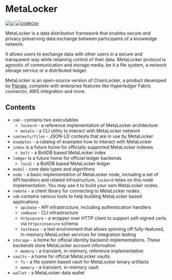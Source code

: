 # MetaLocker

[![ci](https://github.com/piprate/metalocker/actions/workflows/ci.yml/badge.svg)](https://github.com/piprate/metalocker/actions/workflows/ci.yml)
[![codecov](https://codecov.io/github/piprate/metalocker/branch/main/graph/badge.svg?token=A5Q9M74W5H)](https://codecov.io/github/piprate/metalocker)

MetaLocker is a data distribution framework that enables secure and privacy preserving data exchange between participants of a knowledge network.

It allows users to exchange data with other users in a secure and transparent way while retaining control of their data. MetaLocker protocol is agnostic of communication and storage media, be it a file system, a network storage service or a distributed ledger.

MetaLocker is an open-source version of ChainLocker, a product developed by [Piprate](https://piprate.com), complete with enterprise features like Hyperledger Fabric connector, AWS integration and more.

## Contents

* `cmd` - contains two executables
  * `lockerd` - a reference implementation of MetaLocker architecture
  * `metalo` - a CLI utility to interact with MetaLocker network
* `contexts/files` - JSON-LD contexts that are in use by MetaLocker
* `examples` - a catalog of examples how to interact with MetaLocker
* `index` is a future home for officially supported MetaLocker indexes
  * `bolt` - a BoltDB based MetaLocker index
* `ledger` is a future home for official ledger backends
  * `local` - a BoltDB based MetaLocker ledger
* `model` - core data types and algorithms
* `node` - a basic implementation of MetaLocker node, including a set of API handlers and related infrastructure. `lockerd` relies on this node implementation. You may use it to build your own MetaLocker nodes.
* `remote` - a client library for connecting to MetaLocker nodes.
* `sdk` contains various tools to help building MetaLocker based applications
  * `apibase` - API infrastructure, including authentication handlers
  * `cmdbase` - CLI infrastructure
  * `httpsecure` - a wrapper over HTTP client to support self-signed certs via `https+insecure` schema
  * `testbase` - a test environment that allows spinning off fully-featured, in-memory MetaLocker services for integration testing
* `storage` - a home for official identity backend implementations. These backends store MetaLocker account information
  * `memory` - a transient, in-memory, reference implementation
* `vaults` - a home for official MetaLocker vaults
  * `fs` - a file system based vault for MetaLocker binary artifacts
  * `memory` - a transient, in-memory vault
* `wallet` - a MetaLocker data wallet
